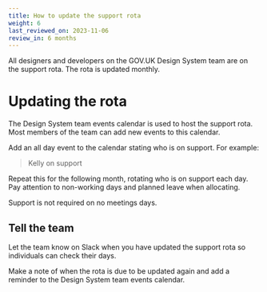 ```yaml
---
title: How to update the support rota
weight: 6
last_reviewed_on: 2023-11-06
review_in: 6 months
---
```


All designers and developers on the GOV.UK Design System team are on the support rota. The rota is updated monthly.  

# Updating the rota

The Design System team events calendar is used to host the support rota. Most members of the team can add new events to this calendar.

Add an all day event to the calendar stating who is on support. For example:

> Kelly on support

Repeat this for the following month, rotating who is on support each day. Pay attention to non-working days and planned leave when allocating. 

Support is not required on no meetings days.

## Tell the team
  
Let the team know on Slack when you have updated the support rota so individuals can check their days. 

Make a note of when the rota is due to be updated again and add a reminder to the Design System team events calendar. 
